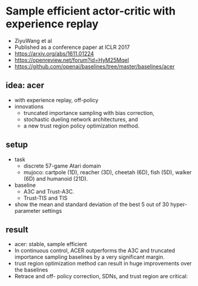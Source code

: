 # Sample efficient actor-critic with experience replay
* ZiyuWang et al
* Published as a conference paper at ICLR 2017
* https://arxiv.org/abs/1611.01224
* https://openreview.net/forum?id=HyM25Mqel
* https://github.com/openai/baselines/tree/master/baselines/acer

## idea: acer
* with experience replay, off-policy
* innovations
  * truncated importance sampling with bias correction, 
  * stochastic dueling network architectures, and 
  * a new trust region policy optimization method.

## setup
* task
  * discrete 57-game Atari domain
  * mujoco: cartpole (1D), reacher (3D), cheetah (6D), fish (5D), walker (6D) and humanoid (21D).
* baseline
  * A3C and Trust-A3C.
  * Trust-TIS and TIS
* show the mean and standard deviation of the best 5 out of 30 hyper-parameter settings 

## result
* acer: stable, sample efficient
* In continuous control, ACER outperforms the A3C and truncated importance sampling baselines by a very significant margin.
* trust region optimization method can result in huge improvements over the baselines
* Retrace and off- policy correction, SDNs, and trust region are critical: 
